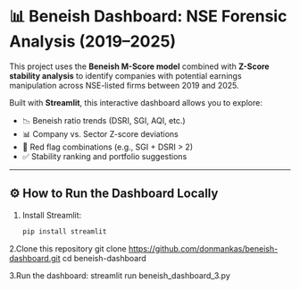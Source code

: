 # 📊 Beneish Dashboard: NSE Forensic Analysis (2019–2025)

This project uses the **Beneish M-Score model** combined with **Z-Score stability analysis** to identify companies with potential earnings manipulation across NSE-listed firms between 2019 and 2025.

Built with **Streamlit**, this interactive dashboard allows you to explore:
- 📉 Beneish ratio trends (DSRI, SGI, AQI, etc.)
- 📊 Company vs. Sector Z-score deviations
- 🚨 Red flag combinations (e.g., SGI + DSRI > 2)
- ✅ Stability ranking and portfolio suggestions

---

## ⚙️ How to Run the Dashboard Locally

1. Install Streamlit:

   ```bash
   pip install streamlit

2.Clone this repository
git clone https://github.com/donmankas/beneish-dashboard.git
cd beneish-dashboard

3.Run the dashboard:
streamlit run beneish_dashboard_3.py
